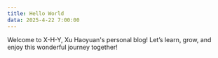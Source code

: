 ```yaml
---
title: Hello World
data: 2025-4-22 7:00:00
---
```

Welcome to X-H-Y, Xu Haoyuan's personal blog! Let’s learn, grow, and enjoy this wonderful journey together!
